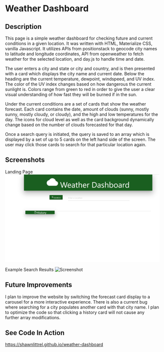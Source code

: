 # Weather Dashboard

**Description**
---
This page is a simple weather dashboard for checking future and current conditions in a given location.  It was written with HTML, Materialize CSS, vanilla Javascript.  It utilizes APIs from positionstack to geocode city names to latitude and longitude coordinates, API from openweather to fetch weather for the selected location, and day.js to handle time and date.  

The user enters a city and state or city and country, and is then presented with a card which displays the city name and current date.  Below the heading are the current temperature, dewpoint, windspeed, and UV index.  The color of  the UV index changes based on how dangerous the current sunlight is.  Colors range from green to red in order to give the user a clear visual understanding of how fast they will be burned if in the sun.

Under the current conditions are a set of cards that show the weather forecast.  Each card contains the date, amount of clouds (sunny, mostly sunny, mostly cloudy, or cloudy), and the high and low temperatures for the day.  The icons for cloud level as well as the card background dynamically change based on the number of clouds forecasted for that day.

Once a search query is initiated, the query is saved to an array which is displayed by a set of up to 5 cards on the left hand side of the screen.  The user may click those cards to search for that particular location again.

**Screenshots**
---
Landing Page
![Screenshot](/assets/images/landing-page.JPG?raw=true "Landing Page")

Example Search Results
![Screenshot](/assets/images/search-results.JPG?raw=true "Search Results")


**Future Improvements**
---
I plan to improve the website by switching the forecast card display to a carousel for a more interactive experience.  There is also a current bug where searching for a city populates another card with that city name.  I plan to optimize the code so that clicking a history card will not cause any further array modifications.

**See Code In Action**
---
https://shawnlittrel.github.io/weather-dashboard
